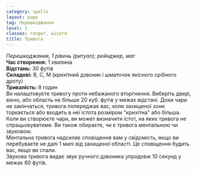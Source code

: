 ```yaml
---
category: spells
layout: page
tag: Перешкоджання
level: 1
classes: ranger, wizard
title: Тривога
---
```


_Перешкоджання, 1 рівень (ритуал); рейнджер, маг_  
**Час створення:** 1 хвилина    
**Відстань:** 30 футів    
**Складові:** В, С, М (крихітний дзвоник і шматочок якісного срібного дроту)    
**Тривалість:** 8 годин   
Ви налаштовуєте тривогу проти небажаного вторгнення. Виберіть двері, вікно, або область не більше 20 куб. футів у межах відстані. Доки чари не закінчаться, тривога попереджає вас, коли захищеної зони торкається або входить в неї істота розміром "крихітна" або більша. Коли ви створюєте чари, ви может визначити істот, на яких тривога не спрацьовуватиме. Ви також обираєте, чи є тривога ментальною чи звуковою.    
Ментальна тривога надсилає сповіщення вам у свідомість, якщо ви перебуваєте не далі 1 милі від захищеної області. Це сповіщення будить вас, якщо ви спали.    
Звукова тривога видає звук ручного дзвоника упродовж 10 секунд у межах 60 футів. 
